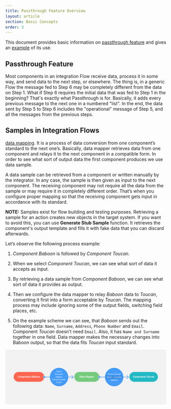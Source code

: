 ```yaml
---
title: Passthrough Feature Overview
layout: article
section: Basic Concepts
order: 3
---
```


This document provides basic information on [passthrough feature](#passthrough-feature) and gives an [example](#example) of its use.

## Passthrough Feature

Most components in an integration Flow receive data, process it in some way, and send data to the next step, or elsewhere. The thing is, in a generic Flow the message fed to Step 6 may be completely different from the data on Step 1. What if Step 6 requires the initial data that was fed to Step 1 in the beginning? That's exactly what Passthrough is for. Basically, it adds every previous message to the next one in a numbered "list". In the end, the data sent by Step 5 to Step 6 includes the "operational" message of Step 5, and all the messages from the previous steps.

## Samples in Integration Flows


[data mapping](/guides/mapping-data). It is a process of
data conversion from one component’s standard to the next one’s. Basically, data
mapper retrieves data from one component and relays it to the next component in
a compatible form. In order to see what sort of output data the first component
produces we use data sample.

A data sample can be retrieved from a component or written manually by the
integrator. In any case, the sample is then given as input to the next
component. The receiving component may not require all the data from the sample
or may require it in completely different order. That’s when you configure
proper mapping so that the receiving component gets input in accordance with its
standard.

**NOTE:** Samples exist for flow building and testing purposes. Retrieving a sample for an action creates new objects in the target system. If you want to avoid this, you can use **Generate Stub Sample** function. It retrieves the component's output template and fills it with fake data that you can discard afterwards.

Let’s observe the following process example:

1.  *Component Baboon* is followed by *Component Toucan*.

2.  When we select *Component Toucan*, we can see what sort of data it accepts as
    input.

3.  By retrieving a data sample from *Component Baboon*, we can see what sort of
    data it provides as output.

4.  Then we configure the data mapper to relay *Baboon* data to *Toucan*, converting
    it first into a form acceptable by *Toucan*. The mapping process may include
    ignoring some of the output fields, switching field places, etc.

5.  On the example scheme we can see, that *Baboon* sends out the following data:
    `Name`, `Surname`, `Address`, `Phone Number` and `Email`. Component *Toucan* doesn’t
    need `Email`. Also, it has `Name and Surname` together in one field. Data mapper
    makes the necessary changes into Baboon output, so that the data fits *Toucan*
    input standard.

![](/assets/img/getting-started/what-is-a-sample/Screenshot_1.png)
